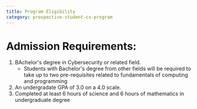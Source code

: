 ```yaml
---
title: Program Eligibility
category: prospective-student-cs-program
---
```

# Admission Requirements:
1. BAchelor's degree in Cybersecurity or related field. 
    - Students with Bachelor's degree from other fields will be required to take up to two pre-requisites related to fundamentals of computing and programming 
2. An undergradate GPA of 3.0 on a 4.0 scale. 
3. Completed at least 6 hours of science and 6 hours of mathematics in undergraduate degree 